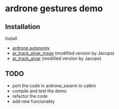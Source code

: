 ardrone gestures demo
=====================

Installation
------------

Install

- [ardrone autonomy](http://wiki.ros.org/ardrone_autonomy)
- [ar\_track\_alvar\_msgs](https://github.com/jeguzzi/ar_track_alvar_msgs.git) (modified version by Jacopo) 
- [ar\_track\_alvar](https://github.com/jeguzzi/ar_track_alvar.git) (modified version by Jacopo)


TODO
----

- port the code in ardrone\_swarm to catkin
- compile and test the demo
- refactor the code
- add new funcionality




